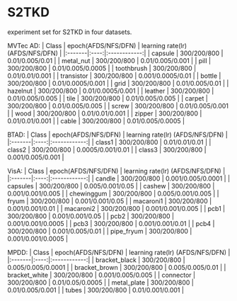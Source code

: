 # S2TKD
experiment set for S2TKD in four datasets.

MVTec AD:
|  Class  | epoch(AFDS/NFS/DFN) | learning rate(lr) (AFDS/NFS/DFN)  |
|:-------|:----:|:------------:|
| capsule  | 300/200/800  | 0.01/0.005/0.01 |
| metal_nut    | 300/200/800  | 0.01/0.005/0.001     |
| pill  | 300/200/800  | 0.01/0.005/0.0005    |
| toothbrush  | 300/200/800  | 0.01/0.01/0.001    |
| transistor  | 300/200/800  | 0.001/0.0005/0.01    |
| bottle  | 300/200/800  | 0.01/0.0005/0.001    |
| grid  | 300/200/800  | 0.01/0.005/0.01    |
| hazelnut  | 300/200/800  | 0.01/0.0005/0.001    |
| leather  | 300/200/800  | 0.01/0.005/0.005    |
| tile  | 300/200/800  | 0.01/0.005/0.005    |
| carpet  | 300/200/800  | 0.01/0.005/0.005    |
| screw  | 300/200/800  | 0.01/0.005/0.001    |
| wood  | 300/200/800  | 0.01/0.01/0.001    |
| zipper  | 300/200/800  | 0.01/0.01/0.001     |
| cable  | 300/200/800  | 0.01/0.005/0.0005   |


BTAD:
|  Class  | epoch(AFDS/NFS/DFN) | learning rate(lr) (AFDS/NFS/DFN)  |
|:-------|:----:|:------------:|
| class1  | 300/200/800  | 0.01/0.01/0.01 |
| class2  | 300/200/800  | 0.0005/0.001/0.01     |
| class3  | 300/200/800  | 0.001/0.005/0.001    |


VisA:
|  Class  | epoch(AFDS/NFS/DFN) | learning rate(lr) (AFDS/NFS/DFN)  |
|:-------|:----:|:------------:|
| candle  | 300/200/800  | 0.001/0.005/0.0001 |
| capsules    | 300/200/800  | 0.005/0.001/0.05     |
| cashew  | 300/200/800  | 0.001/0.001/0.005    |
| chewinggum  | 300/200/800  | 0.005/0.001/0.005    |
| fryum  | 300/200/800  | 0.001/0.001/0.05    |
| macaroni1  | 300/200/800  | 0.001/0.001/0.01    |
| macaroni2  | 300/200/800  | 0.001/0.001/0.005    |
| pcb1  | 300/200/800  | 0.001/0.001/0.05    |
| pcb2  | 300/200/800  | 0.001/0.001/0.0005    |
| pcb3  | 300/200/800  | 0.001/0.001/0.01    |
| pcb4  | 300/200/800  | 0.001/0.005/0.01    |
| pipe_fryum  | 300/200/800  | 0.001/0.001/0.0005    |

MPDD:
|  Class  | epoch(AFDS/NFS/DFN) | learning rate(lr) (AFDS/NFS/DFN)  |
|:-------|:----:|:------------:|
| bracket_black  | 300/200/800  | 0.005/0.005/0.0001 |
| bracket_brown    | 300/200/800  | 0.005/0.005/0.01     |
| bracket_white  | 300/200/800  | 0.001/0.005/0.005    |
| connector  | 300/200/800  | 0.01/0.05/0.0005    |
| metal_plate  | 300/200/800  | 0.01/0.005/0.001    |
| tubes  | 300/200/800  | 0.01/0.001/0.001    |
